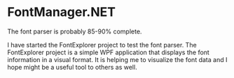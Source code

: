 # FontManager.NET

The font parser is probably 85-90% complete.

I have started the FontExplorer project to test the font parser. The FontExplorer project is a simple WPF application that displays the font information in a visual format. It is helping me to visualize the font data and I hope might be a useful tool to others as well.